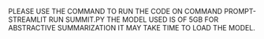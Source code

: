 

PLEASE USE THE COMMAND TO  RUN THE CODE ON COMMAND PROMPT-   STREAMLIT RUN SUMMIT.PY 
THE MODEL USED IS OF 5GB FOR ABSTRACTIVE SUMMARIZATION IT MAY TAKE TIME TO LOAD THE MODEL.

